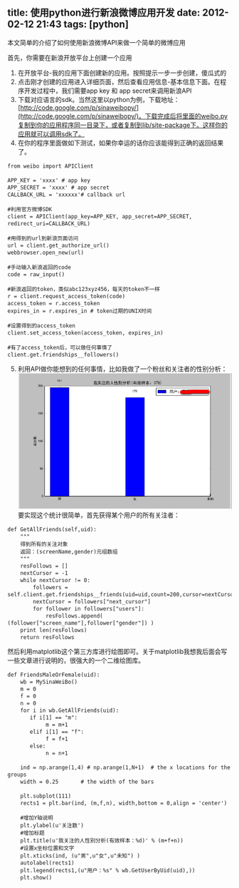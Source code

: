 title: 使用python进行新浪微博应用开发
date: 2012-02-12 21:43
tags: [python]
---

本文简单的介绍了如何使用新浪微博API来做一个简单的微博应用

<!--more-->

首先，你需要在新浪开放平台上创建一个应用
1. 在开放平台-我的应用下面创建新的应用。按照提示一步一步创建，傻瓜式的
2. 点击刚才创建的应用进入详细页面，然后查看应用信息-基本信息下面。在程序开发过程中，我们需要app key 和 app secret来调用新浪API
3. 下载对应语言的sdk。当然这里以python为例，下载地址：[http://code.google.com/p/sinaweibopy/](http://code.google.com/p/sinaweibopy/)。下载完成后将里面的weibo.py复制到你的应用程序同一目录下，或者复制到lib/site-package下。这样你的应用就可以调用sdk了。
4. 在你的程序里面做如下测试，如果你幸运的话你应该能得到正确的返回结果了。
```
from weibo import APIClient

APP_KEY = 'xxxx' # app key
APP_SECRET = 'xxxx' # app secret
CALLBACK_URL = 'xxxxxx'# callback url       

#利用官方微博SDK
client = APIClient(app_key=APP_KEY, app_secret=APP_SECRET, redirect_uri=CALLBACK_URL)

#用得到的url到新浪页面访问
url = client.get_authorize_url()
webbrowser.open_new(url)

#手动输入新浪返回的code
code = raw_input()

#新浪返回的token，类似abc123xyz456，每天的token不一样
r = client.request_access_token(code)
access_token = r.access_token
expires_in = r.expires_in # token过期的UNIX时间

#设置得到的access_token
client.set_access_token(access_token, expires_in)

#有了access_token后，可以做任何事情了
client.get.friendships__followers()
```

5. 利用API做你能想到的任何事情，比如我做了一个粉丝和关注者的性别分析：
![](/Images/create-weibo-app-by-python/1.png)
要实现这个统计很简单，首先获得某个用户的所有关注者：
```
def GetAllFriends(self,uid):
    """
    得到所有的关注对象
    返回：(screenName,gender)元组数组
    """
    resFollows = []
    nextCursor = -1
    while nextCursor != 0:
        followers = self.client.get.friendships__friends(uid=uid,count=200,cursor=nextCursor)
        nextCursor = followers["next_cursor"]
        for follower in followers["users"]:
            resFollows.append( (follower["screen_name"],follower["gender"]) )
    print len(resFollows)
    return resFollows
```

然后利用matplotlib这个第三方库进行绘图即可。关于matplotlib我想我后面会写一些文章进行说明的，很强大的一个二维绘图库。
```
def FriendsMaleOrFemale(uid):
    wb = MySinaWeiBo()
    m = 0
    f = 0
    n = 0
    for i in wb.GetAllFriends(uid):
       if i[1] == "m":
            m = m+1
       elif i[1] == "f":
            f = f+1
       else:
            n = n+1

    ind = np.arange(1,4) # np.arange(1,N+1)  # the x locations for the groups
    width = 0.25       # the width of the bars

    plt.subplot(111)
    rects1 = plt.bar(ind, (m,f,n), width,bottom = 0,align = 'center')

    #增加Y轴说明
    plt.ylabel(u'关注数')
    #增加标题
    plt.title(u'我关注的人性别分析(有效样本：%d)' % (m+f+n))
    #设置x坐标位置和文字
    plt.xticks(ind, (u"男",u"女",u"未知") )
    autolabel(rects1)
    plt.legend(rects1,(u"用户：%s" % wb.GetUserByUid(uid),))
    plt.show()
```
